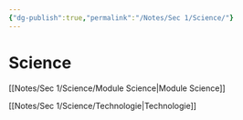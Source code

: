 ```yaml
---
{"dg-publish":true,"permalink":"/Notes/Sec 1/Science/"}
---
```


# Science

[[Notes/Sec 1/Science/Module Science\|Module Science]]

[[Notes/Sec 1/Science/Technologie\|Technologie]]